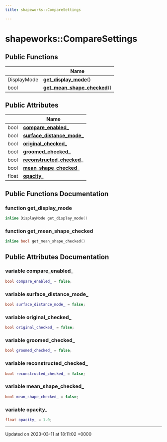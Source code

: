 ```yaml
---
title: shapeworks::CompareSettings

---
```


# shapeworks::CompareSettings





## Public Functions

|                | Name           |
| -------------- | -------------- |
| DisplayMode | **[get_display_mode](../Classes/classshapeworks_1_1CompareSettings.md#function-get-display-mode)**() |
| bool | **[get_mean_shape_checked](../Classes/classshapeworks_1_1CompareSettings.md#function-get-mean-shape-checked)**() |

## Public Attributes

|                | Name           |
| -------------- | -------------- |
| bool | **[compare_enabled_](../Classes/classshapeworks_1_1CompareSettings.md#variable-compare-enabled-)**  |
| bool | **[surface_distance_mode_](../Classes/classshapeworks_1_1CompareSettings.md#variable-surface-distance-mode-)**  |
| bool | **[original_checked_](../Classes/classshapeworks_1_1CompareSettings.md#variable-original-checked-)**  |
| bool | **[groomed_checked_](../Classes/classshapeworks_1_1CompareSettings.md#variable-groomed-checked-)**  |
| bool | **[reconstructed_checked_](../Classes/classshapeworks_1_1CompareSettings.md#variable-reconstructed-checked-)**  |
| bool | **[mean_shape_checked_](../Classes/classshapeworks_1_1CompareSettings.md#variable-mean-shape-checked-)**  |
| float | **[opacity_](../Classes/classshapeworks_1_1CompareSettings.md#variable-opacity-)**  |

## Public Functions Documentation

### function get_display_mode

```cpp
inline DisplayMode get_display_mode()
```


### function get_mean_shape_checked

```cpp
inline bool get_mean_shape_checked()
```


## Public Attributes Documentation

### variable compare_enabled_

```cpp
bool compare_enabled_ = false;
```


### variable surface_distance_mode_

```cpp
bool surface_distance_mode_ = false;
```


### variable original_checked_

```cpp
bool original_checked_ = false;
```


### variable groomed_checked_

```cpp
bool groomed_checked_ = false;
```


### variable reconstructed_checked_

```cpp
bool reconstructed_checked_ = false;
```


### variable mean_shape_checked_

```cpp
bool mean_shape_checked_ = false;
```


### variable opacity_

```cpp
float opacity_ = 1.0;
```


-------------------------------

Updated on 2023-03-11 at 18:11:02 +0000